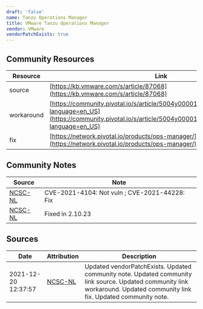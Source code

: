 ```yaml
---
draft: 'false'
name: Tanzu Operations Manager
title: VMware Tanzu Operations Manager
vendor: VMware
vendorPatchExists: true
---
```



## Community Resources
| Resource | Link |
| --- | --- |
| source | [https://kb.vmware.com/s/article/87068](https://kb.vmware.com/s/article/87068) |
| workaround | [https://community.pivotal.io/s/article/5004y00001mPn2N1639255611105?language=en_US](https://community.pivotal.io/s/article/5004y00001mPn2N1639255611105?language=en_US) |
| fix | [https://network.pivotal.io/products/ops-manager/](https://network.pivotal.io/products/ops-manager/) |

## Community Notes
| Source | Note |
| --- | --- |
| [NCSC-NL](https://github.com/NCSC-NL/log4shell/blob/main/software/README.md) | CVE-2021-4104: Not vuln ; CVE-2021-44228: Fix </ul> |
| [NCSC-NL](https://github.com/NCSC-NL/log4shell/blob/main/software/README.md) | Fixed in 2.10.23 |

## Sources
| Date | Attribution | Description |
| --- | --- | --- |
| 2021-12-20 12:37:57 | [NCSC-NL](https://github.com/NCSC-NL/log4shell/blob/main/software/README.md) | Updated vendorPatchExists. Updated community note. Updated community link source. Updated community link workaround. Updated community link fix. Updated community note.  |
